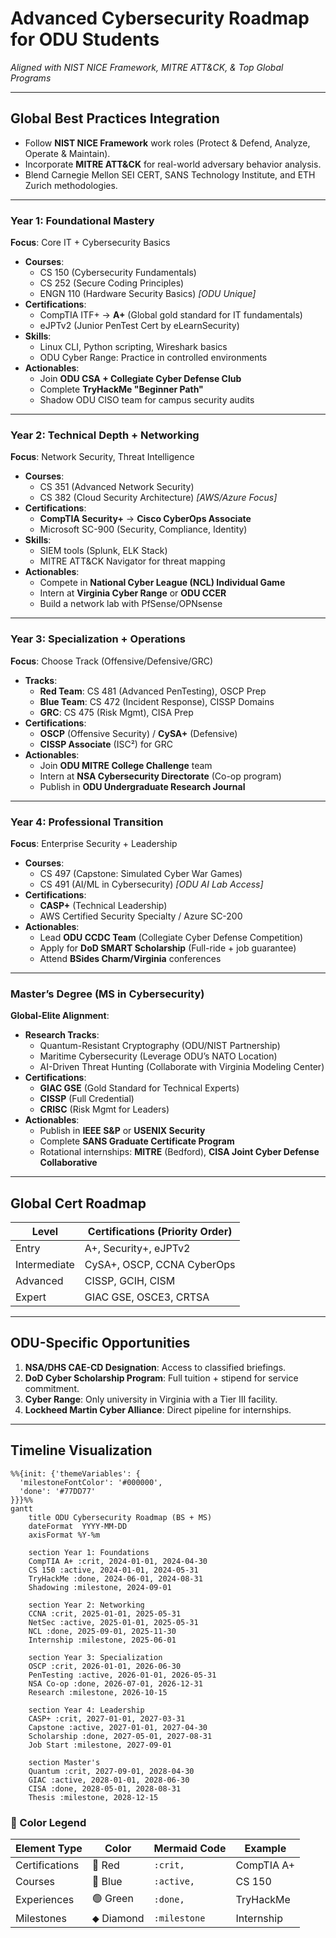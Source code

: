 # Advanced Cybersecurity Roadmap for ODU Students  
*Aligned with NIST NICE Framework, MITRE ATT&CK, & Top Global Programs*  

---

## **Global Best Practices Integration**  
- Follow **NIST NICE Framework** work roles (Protect & Defend, Analyze, Operate & Maintain).  
- Incorporate **MITRE ATT&CK** for real-world adversary behavior analysis.  
- Blend Carnegie Mellon SEI CERT, SANS Technology Institute, and ETH Zurich methodologies.  

---

### **Year 1: Foundational Mastery**  
**Focus**: Core IT + Cybersecurity Basics  
- **Courses**:  
  - CS 150 (Cybersecurity Fundamentals)  
  - CS 252 (Secure Coding Principles)  
  - ENGN 110 (Hardware Security Basics) *[ODU Unique]*  
- **Certifications**:  
  - CompTIA ITF+ → **A+** (Global gold standard for IT fundamentals)  
  - eJPTv2 (Junior PenTest Cert by eLearnSecurity)  
- **Skills**:  
  - Linux CLI, Python scripting, Wireshark basics  
  - ODU Cyber Range: Practice in controlled environments  
- **Actionables**:  
  - Join **ODU CSA + Collegiate Cyber Defense Club**  
  - Complete **TryHackMe "Beginner Path"**  
  - Shadow ODU CISO team for campus security audits  

---

### **Year 2: Technical Depth + Networking**  
**Focus**: Network Security, Threat Intelligence  
- **Courses**:  
  - CS 351 (Advanced Network Security)  
  - CS 382 (Cloud Security Architecture) *[AWS/Azure Focus]*  
- **Certifications**:  
  - **CompTIA Security+** → **Cisco CyberOps Associate**  
  - Microsoft SC-900 (Security, Compliance, Identity)  
- **Skills**:  
  - SIEM tools (Splunk, ELK Stack)  
  - MITRE ATT&CK Navigator for threat mapping  
- **Actionables**:  
  - Compete in **National Cyber League (NCL) Individual Game**  
  - Intern at **Virginia Cyber Range** or **ODU CCER**  
  - Build a network lab with PfSense/OPNsense  

---

### **Year 3: Specialization + Operations**  
**Focus**: Choose Track (Offensive/Defensive/GRC)  
- **Tracks**:  
  - **Red Team**: CS 481 (Advanced PenTesting), OSCP Prep  
  - **Blue Team**: CS 472 (Incident Response), CISSP Domains  
  - **GRC**: CS 475 (Risk Mgmt), CISA Prep  
- **Certifications**:  
  - **OSCP** (Offensive Security) / **CySA+** (Defensive)  
  - **CISSP Associate** (ISC²) for GRC  
- **Actionables**:  
  - Join **ODU MITRE College Challenge** team  
  - Intern at **NSA Cybersecurity Directorate** (Co-op program)  
  - Publish in **ODU Undergraduate Research Journal**  

---

### **Year 4: Professional Transition**  
**Focus**: Enterprise Security + Leadership  
- **Courses**:  
  - CS 497 (Capstone: Simulated Cyber War Games)  
  - CS 491 (AI/ML in Cybersecurity) *[ODU AI Lab Access]*  
- **Certifications**:  
  - **CASP+** (Technical Leadership)  
  - AWS Certified Security Specialty / Azure SC-200  
- **Actionables**:  
  - Lead **ODU CCDC Team** (Collegiate Cyber Defense Competition)  
  - Apply for **DoD SMART Scholarship** (Full-ride + job guarantee)  
  - Attend **BSides Charm/Virginia** conferences  

---

### **Master’s Degree (MS in Cybersecurity)**  
**Global-Elite Alignment**:  
- **Research Tracks**:  
  - Quantum-Resistant Cryptography (ODU/NIST Partnership)  
  - Maritime Cybersecurity (Leverage ODU’s NATO Location)  
  - AI-Driven Threat Hunting (Collaborate with Virginia Modeling Center)  
- **Certifications**:  
  - **GIAC GSE** (Gold Standard for Technical Experts)  
  - **CISSP** (Full Credential)  
  - **CRISC** (Risk Mgmt for Leaders)  
- **Actionables**:  
  - Publish in **IEEE S&P** or **USENIX Security**  
  - Complete **SANS Graduate Certificate Program**  
  - Rotational internships: **MITRE** (Bedford), **CISA Joint Cyber Defense Collaborative**  

---

## **Global Cert Roadmap**  
| Level          | Certifications (Priority Order)       |  
|----------------|---------------------------------------|  
| Entry          | A+, Security+, eJPTv2                 |  
| Intermediate   | CySA+, OSCP, CCNA CyberOps            |  
| Advanced       | CISSP, GCIH, CISM                     |  
| Expert         | GIAC GSE, OSCE3, CRTSA                |  

---

## **ODU-Specific Opportunities**  
1. **NSA/DHS CAE-CD Designation**: Access to classified briefings.  
2. **DoD Cyber Scholarship Program**: Full tuition + stipend for service commitment.  
3. **Cyber Range**: Only university in Virginia with a Tier III facility.  
4. **Lockheed Martin Cyber Alliance**: Direct pipeline for internships.  

---

## **Timeline Visualization**  
```mermaid
%%{init: {'themeVariables': {
  'milestoneFontColor': '#000000',
  'done': '#77DD77'
}}}%%
gantt
    title ODU Cybersecurity Roadmap (BS + MS)
    dateFormat  YYYY-MM-DD
    axisFormat %Y-%m
    
    section Year 1: Foundations
    CompTIA A+ :crit, 2024-01-01, 2024-04-30
    CS 150 :active, 2024-01-01, 2024-05-31
    TryHackMe :done, 2024-06-01, 2024-08-31
    Shadowing :milestone, 2024-09-01
    
    section Year 2: Networking
    CCNA :crit, 2025-01-01, 2025-05-31
    NetSec :active, 2025-01-01, 2025-05-31
    NCL :done, 2025-09-01, 2025-11-30
    Internship :milestone, 2025-06-01
    
    section Year 3: Specialization
    OSCP :crit, 2026-01-01, 2026-06-30
    PenTesting :active, 2026-01-01, 2026-05-31
    NSA Co-op :done, 2026-07-01, 2026-12-31
    Research :milestone, 2026-10-15
    
    section Year 4: Leadership
    CASP+ :crit, 2027-01-01, 2027-03-31
    Capstone :active, 2027-01-01, 2027-04-30
    Scholarship :done, 2027-05-01, 2027-08-31
    Job Start :milestone, 2027-09-01
    
    section Master's
    Quantum :crit, 2027-09-01, 2028-04-30
    GIAC :active, 2028-01-01, 2028-06-30
    CISA :done, 2028-05-01, 2028-08-31
    Thesis :milestone, 2028-12-15
```
### 🎨 Color Legend

| Element Type   | Color       | Mermaid Code | Example          |
|----------------|-------------|--------------|------------------|
| Certifications | 🔴 Red      | `:crit,`     | CompTIA A+       |
| Courses        | 🔵 Blue     | `:active,`   | CS 150           |
| Experiences    | 🟢 Green    | `:done,`     | TryHackMe        |
| Milestones     | ⬥ Diamond   | `:milestone` | Internship       |
